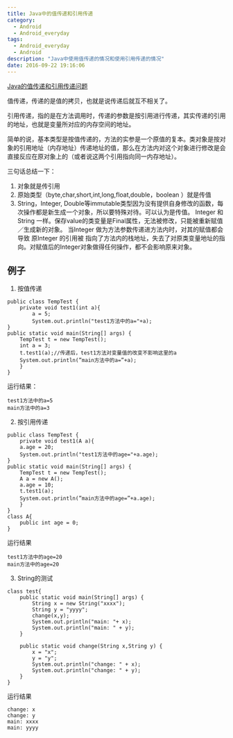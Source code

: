 ```yaml
---
title: Java中的值传递和引用传递
category:
  - Android
  - Android_everyday
tags:
  - Android_everyday
  - Android
description: "Java中使用值传递的情况和使用引用传递的情况"
date: 2016-09-22 19:16:06
---
```

[Java的值传递和引用传递问题](http://www.jianshu.com/p/c0c5e0540928)

值传递，传递的是值的拷贝，也就是说传递后就互不相关了。

引用传递，指的是在方法调用时，传递的参数是按引用进行传递，其实传递的引用的地址，也就是变量所对应的内存空间的地址。

简单的说，基本类型是按值传递的，方法的实参是一个原值的复本。类对象是按对象的引用地址（内存地址）传递地址的值，那么在方法内对这个对象进行修改是会直接反应在原对象上的（或者说这两个引用指向同一内存地址）。

三句话总结一下：
1. 对象就是传引用
2. 原始类型（byte,char,short,int,long,float,double，boolean
）就是传值
3. String，Integer, Double等immutable类型因为没有提供自身修改的函数，每次操作都是新生成一个对象，所以要特殊对待。可以认为是传值。
Integer 和 String 一样。保存value的类变量是Final属性，无法被修改，只能被重新赋值／生成新的对象。 当Integer 做为方法参数传递进方法内时，对其的赋值都会导致 原Integer 的引用被 指向了方法内的栈地址，失去了对原类变量地址的指向。对赋值后的Integer对象做得任何操作，都不会影响原来对象。

## 例子
1. 按值传递
```
public class TempTest {  
    private void test1(int a){  
        a = 5;  
        System.out.println("test1方法中的a="+a);  
}  
public static void main(String[] args) {  
    TempTest t = new TempTest();  
    int a = 3;  
    t.test1(a);//传递后，test1方法对变量值的改变不影响这里的a  
    System.out.println(”main方法中的a=”+a);  
    }  
}  
```
运行结果：
```
test1方法中的a=5  
main方法中的a=3  
```

2. 按引用传递
```
public class TempTest {  
    private void test1(A a){  
    a.age = 20;  
    System.out.println("test1方法中的age="+a.age);  
}  
public static void main(String[] args) {  
    TempTest t = new TempTest();  
    A a = new A();  
    a.age = 10;  
    t.test1(a);  
    System.out.println(”main方法中的age=”+a.age);  
    }  
}  
class A{  
    public int age = 0;  
} 
```
运行结果
```
test1方法中的age=20  
main方法中的age=20  
```
3. String的测试
```
class test{
	public static void main(String[] args) {
    	String x = new String("xxxx");
		String y = "yyyy";    
		change(x,y);
    	System.out.println("main: "+ x);
		System.out.println("main: " + y);
	}

	public static void change(String x,String y) {
    	x = "x";
		y = "y";
    	System.out.println("change: " + x);
		System.out.println("change: " + y);
	}
}
```
运行结果
```
change: x
change: y
main: xxxx
main: yyyy
```

